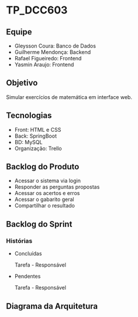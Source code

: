# TP_DCC603

## Equipe

- Gleysson Coura: Banco de Dados
- Guilherme Mendonça: Backend
- Rafael Figueiredo: Frontend
- Yasmin Araujo: Frontend 

## Objetivo

Simular exercícios de matemática em interface web.

## Tecnologias
  
- Front: HTML e CSS
- Back: SpringBoot
- BD: MySQL
- Organização: Trello

## Backlog do Produto

- Acessar o sistema via login
- Responder as perguntas propostas
- Acessar os acertos e erros
- Acessar o gabarito geral
- Compartilhar o resultado

## Backlog do Sprint

### Histórias

- Concluídas

  Tarefa - Responsável

- Pendentes

  Tarefa - Responsável

## Diagrama da Arquitetura

